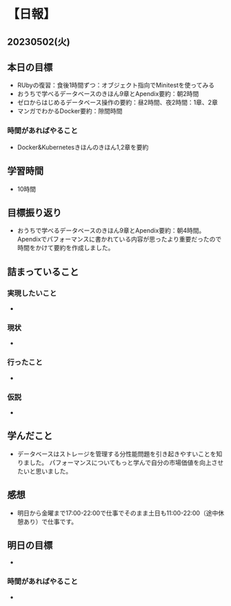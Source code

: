 # 【日報】
## 20230502(火)
## 本日の目標
- RUbyの復習：食後1時間ずつ：オブジェクト指向でMinitestを使ってみる
- おうちで学べるデータベースのきほん9章とApendix要約：朝2時間
- ゼロからはじめるデータベース操作の要約：昼2時間、夜2時間：1章、2章
- マンガでわかるDocker要約：隙間時間

### 時間があればやること
- Docker&Kubernetesきほんのきほん1,2章を要約

## 学習時間
- 10時間

## 目標振り返り
- おうちで学べるデータベースのきほん9章とApendix要約：朝4時間。
Apendixでパフォーマンスに書かれている内容が思ったより重要だったので時間をかけて要約を作成しました。

## 詰まっていること
### 実現したいこと 
- 
### 現状
- 
### 行ったこと 
- 
### 仮説
- 

## 学んだこと
- データベースはストレージを管理する分性能問題を引き起きやすいことを知りました。
パフォーマンスについてもっと学んで自分の市場価値を向上させたいと思いました。

## 感想
- 明日から金曜まで17:00-22:00で仕事でそのまま土日も11:00-22:00（途中休憩あり）で仕事です。

## 明日の目標
- 

### 時間があればやること
- 
